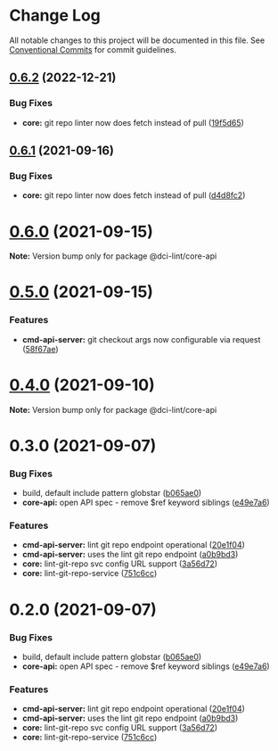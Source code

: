 # Change Log

All notable changes to this project will be documented in this file.
See [Conventional Commits](https://conventionalcommits.org) for commit guidelines.

## [0.6.2](https://github.com/petermetz/dci-lint/compare/v0.5.1...v0.6.2) (2022-12-21)


### Bug Fixes

* **core:** git repo linter now does fetch instead of pull ([19f5d65](https://github.com/petermetz/dci-lint/commit/19f5d653ee3190d15b8d5d0f1b248c993bc9e35f))





## [0.6.1](https://github.com/petermetz/dci-lint/compare/v0.6.0...v0.6.1) (2021-09-16)


### Bug Fixes

* **core:** git repo linter now does fetch instead of pull ([d4d8fc2](https://github.com/petermetz/dci-lint/commit/d4d8fc29bcf9cc2a18f76d75e8cfdfd317998b2d))





# [0.6.0](https://github.com/petermetz/dci-lint/compare/v0.5.1...v0.6.0) (2021-09-15)

**Note:** Version bump only for package @dci-lint/core-api





# [0.5.0](https://github.com/petermetz/dci-lint/compare/v0.4.0...v0.5.0) (2021-09-15)


### Features

* **cmd-api-server:** git checkout args now configurable via request ([58f67ae](https://github.com/petermetz/dci-lint/commit/58f67aecd011a116f39150c526bf446ee6fc12c9))





# [0.4.0](https://github.com/petermetz/dci-lint/compare/v0.3.0...v0.4.0) (2021-09-10)

**Note:** Version bump only for package @dci-lint/core-api





# 0.3.0 (2021-09-07)


### Bug Fixes

* build, default include pattern globstar ([b065ae0](https://github.com/petermetz/dci-lint/commit/b065ae00117f5da1714a23eaeede16fc07cdb077))
* **core-api:** open API spec - remove $ref keyword siblings ([e49e7a6](https://github.com/petermetz/dci-lint/commit/e49e7a61a2cfff07b6dd89b9b00c1c2932ae14c4))


### Features

* **cmd-api-server:** lint git repo endpoint operational ([20e1f04](https://github.com/petermetz/dci-lint/commit/20e1f04e3dfaa45cdca94d5f7a3e977fc3077570))
* **cmd-api-server:** uses the lint git repo endpoint ([a0b9bd3](https://github.com/petermetz/dci-lint/commit/a0b9bd3a6bfebd7bac8705a84a75d0d279f2acac))
* **core:** lint-git-repo svc config URL support ([3a56d72](https://github.com/petermetz/dci-lint/commit/3a56d72f36e69df20d61f9c7668e9521f00349dc))
* **core:** lint-git-repo-service ([751c6cc](https://github.com/petermetz/dci-lint/commit/751c6cca0c6c2783bbd87d72246e4be5d9784fa7))





# 0.2.0 (2021-09-07)


### Bug Fixes

* build, default include pattern globstar ([b065ae0](https://github.com/petermetz/dci-lint/commit/b065ae00117f5da1714a23eaeede16fc07cdb077))
* **core-api:** open API spec - remove $ref keyword siblings ([e49e7a6](https://github.com/petermetz/dci-lint/commit/e49e7a61a2cfff07b6dd89b9b00c1c2932ae14c4))


### Features

* **cmd-api-server:** lint git repo endpoint operational ([20e1f04](https://github.com/petermetz/dci-lint/commit/20e1f04e3dfaa45cdca94d5f7a3e977fc3077570))
* **cmd-api-server:** uses the lint git repo endpoint ([a0b9bd3](https://github.com/petermetz/dci-lint/commit/a0b9bd3a6bfebd7bac8705a84a75d0d279f2acac))
* **core:** lint-git-repo svc config URL support ([3a56d72](https://github.com/petermetz/dci-lint/commit/3a56d72f36e69df20d61f9c7668e9521f00349dc))
* **core:** lint-git-repo-service ([751c6cc](https://github.com/petermetz/dci-lint/commit/751c6cca0c6c2783bbd87d72246e4be5d9784fa7))
